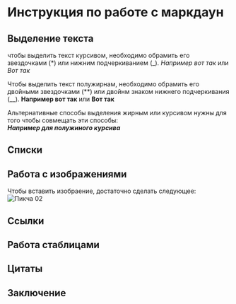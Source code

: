 # Инструкция по работе с маркдаун

## Выделение текста
чтобы выделить текст курсивом, необходимо обрамить его звездочками (*) или нижним подчеркиванием (_). *Например вот так* или _Вот так_


Чтобы выделить текст полужирнам, необходимо обрамить его двойными звездочками (**) или двойнм знаком нижнего подчеркивания (__). **Например вот так** или __Вот так__

Альтернативные способы выделения жирным или курсивом нужны для того чтобы совмещать эти способы:   
 _**Например для полужиного курсива**_


## Списки

## Работа с изображениями

Чтобы вставить изобраение, достаточно сделать следующее:![Пикча 02](02.jpg)

## Ссылки

## Работа стаблицами

## Цитаты

## Заключение